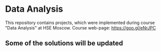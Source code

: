 # Data Analysis
This repository contains projects, which were implemented during course "Data Analysis" at HSE Moscow.
Course web-page: https://goo.gl/eNrJPC

## Some of the solutions will be updated
